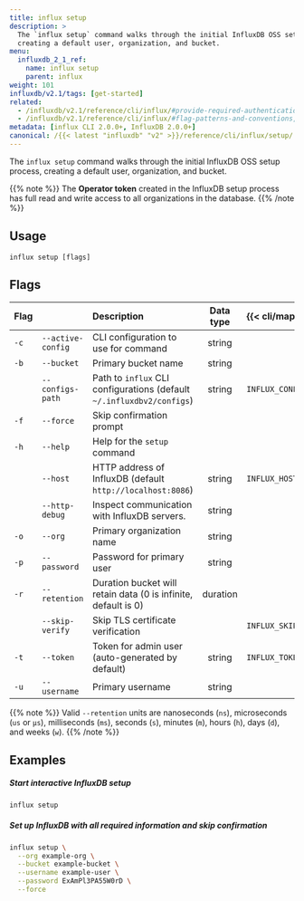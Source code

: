 ```yaml
---
title: influx setup
description: >
  The `influx setup` command walks through the initial InfluxDB OSS setup process,
  creating a default user, organization, and bucket.
menu:
  influxdb_2_1_ref:
    name: influx setup
    parent: influx
weight: 101
influxdb/v2.1/tags: [get-started]
related:
  - /influxdb/v2.1/reference/cli/influx/#provide-required-authentication-credentials, influx CLI—Provide required authentication credentials
  - /influxdb/v2.1/reference/cli/influx/#flag-patterns-and-conventions, influx CLI—Flag patterns and conventions
metadata: [influx CLI 2.0.0+, InfluxDB 2.0.0+]
canonical: /{{< latest "influxdb" "v2" >}}/reference/cli/influx/setup/
---
```


The `influx setup` command walks through the initial InfluxDB OSS setup process,
creating a default user, organization, and bucket.

{{% note %}}
The **Operator token** created in the InfluxDB setup process has full read and write
access to all organizations in the database.
{{% /note %}}

## Usage
```
influx setup [flags]
```

## Flags
| Flag |                   | Description                                                           | Data type | {{< cli/mapped >}}    |
|:-----|:------------------|:----------------------------------------------------------------------|:---------:|:----------------------|
| `-c` | `--active-config` | CLI configuration to use for command                                  | string    |                       |
| `-b` | `--bucket`        | Primary bucket name                                                   | string    |                       |
|      | `--configs-path`  | Path to `influx` CLI configurations (default `~/.influxdbv2/configs`) | string    | `INFLUX_CONFIGS_PATH` |
| `-f` | `--force`         | Skip confirmation prompt                                              |           |                       |
| `-h` | `--help`          | Help for the `setup` command                                          |           |                       |
|      | `--host`          | HTTP address of InfluxDB (default `http://localhost:8086`)            | string    | `INFLUX_HOST`         |
|      | `--http-debug`    | Inspect communication with InfluxDB servers.                          | string    |                       |
| `-o` | `--org`           | Primary organization name                                             | string    |                       |
| `-p` | `--password`      | Password for primary user                                             | string    |                       |
| `-r` | `--retention`     | Duration bucket will retain data (0 is infinite, default is 0)        | duration  |                       |
|      | `--skip-verify`   | Skip TLS certificate verification                                     |           | `INFLUX_SKIP_VERIFY`  |
| `-t` | `--token`         | Token for admin user (auto-generated by default)                      | string    | `INFLUX_TOKEN`        |
| `-u` | `--username`      | Primary username                                                      | string    |                       |

{{% note %}}
Valid `--retention` units are nanoseconds (`ns`), microseconds (`us` or `µs`),
milliseconds (`ms`), seconds (`s`), minutes (`m`), hours (`h`), days (`d`), and weeks (`w`).
{{% /note %}}

## Examples

##### Start interactive InfluxDB setup
```sh
influx setup
```

##### Set up InfluxDB with all required information and skip confirmation
```sh
influx setup \
  --org example-org \
  --bucket example-bucket \
  --username example-user \
  --password ExAmPl3PA55W0rD \
  --force  
```

